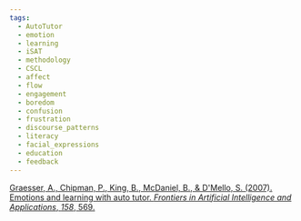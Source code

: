 ```yaml
---
tags:
  - AutoTutor
  - emotion
  - learning
  - iSAT
  - methodology
  - CSCL
  - affect
  - flow
  - engagement
  - boredom
  - confusion
  - frustration
  - discourse_patterns
  - literacy
  - facial_expressions
  - education
  - feedback
---
```


[Graesser, A., Chipman, P., King, B., McDaniel, B., & D'Mello, S. (2007). Emotions and learning with auto tutor. _Frontiers in Artificial Intelligence and Applications_, _158_, 569.](https://citeseerx.ist.psu.edu/document?repid=rep1&type=pdf&doi=4f34f76c94784e3b554f9f382b63510e50578c91)